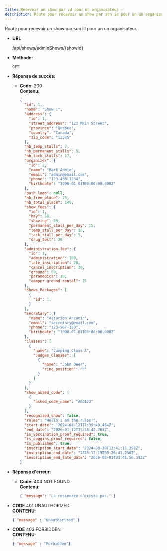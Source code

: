 ```yaml
---
title: Recevoir un show par id pour un organisateur ✅
description: Route pour recevoir un show par son id pour un un organisateur.
---
```


Route pour recevoir un show par son id pour un un organisateur.

- **URL**

  /api/shows/adminShows/{showId}

- **Méthode:**
  
  `GET`

- **Réponse de succès:**
  
  - **Code:** 200 <br />
    **Contenu:** 
    ```json
    {
      "id": 1,
      "name": "Show 1",
      "address": {
        "id": 1,
        "street_address": "123 Main Street",
        "province": "Quebec",
        "country": "Canada",
        "zip_code": "12345"
      },
      "nb_temp_stalls": 7,
      "nb_permanent_stalls": 5,
      "nb_tack_stalls": 17,
      "organizer": {
        "id": 2,
        "name": "Mark Admio",
        "email": "admin@email.com",
        "phone": "123-456-1234",
        "birthdate": "1990-01-01T00:00:00.000Z"
      },
      "path_logo": null,
      "nb_free_place": 75,
      "nb_total_place": 149,
      "show_fees": {
        "id": 1,
        "hay": 50,
        "shaving": 30,
        "permanent_stall_per_day": 15,
        "temp_stall_per_day": 10,
        "tack_stall_per_day": 5,
        "drug_test": 20
      },
      "administration_fee": {
        "id": 1,
        "administration": 100,
        "late_inscription": 20,
        "cancel_inscription": 30,
        "ground": 50,
        "paramedics": 10,
        "camper_ground_rental": 15
      },
      "Shows_Packages": [
        {
          "id": 1,
        }
      ],
      "secretary": {
        "name": "Astarion Ancunin",
        "email": "secretary@email.com",
        "phone": "123-987-123",
        "birthdate": "1990-01-01T00:00:00.000Z"
      },
      "Classes": [
        {
          "name": "Jumping Class A",
          "Judges_Classes": [
            {
              "name": "John Deer",
              "ring_position": "H"
            }
          ]
        }
      ],
      "show_aksed_code": [
        {
          "asked_code_name": "ABC123"
        }
      ],
      "recognized_show": false,
      "rules": "Hello I am the rules!",
      "start_date": "2024-08-12T17:39:40.464Z",
      "end_date": "2026-01-12T15:36:42.761Z",
      "is_vaccination_proof_required": true,
      "is_coggins_proof_required": false,
      "is_published": true,
      "inscription_start_date": "2024-08-30T13:41:16.398Z",
      "inscription_end_date": "2026-12-19T00:26:41.230Z",
      "inscription_end_late_date": "2026-08-01T03:48:56.342Z"
    }
    ```

- **Réponse d'erreur:**

  - **Code:** 404 NOT FOUND <br />
    **Contenu:** 
    ```json
    { "message": "La ressource n’existe pas." }
    ```
- **CODE** 401 UNAUTHORIZED <br />
	**CONTENU**: 
	```json
	{ "message" : "Unauthorized" }
  ```   
- **CODE** 403 FORBIDDEN <br />
	**CONTENU**: 
	```json
	{ "message" : "Forbidden"}
  ```